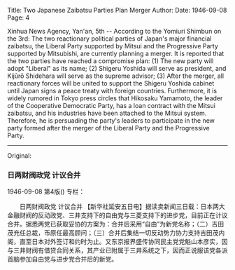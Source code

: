 Title: Two Japanese Zaibatsu Parties Plan Merger
Author:
Date: 1946-09-08
Page: 4

Xinhua News Agency, Yan'an, 5th -- According to the Yomiuri Shimbun on the 3rd: The two reactionary political parties of Japan's major financial zaibatsu, the Liberal Party supported by Mitsui and the Progressive Party supported by Mitsubishi, are currently planning a merger. It is reported that the two parties have reached a compromise plan: (1) The new party will adopt "Liberal" as its name; (2) Shigeru Yoshida will serve as president, and Kijūrō Shidehara will serve as the supreme advisor; (3) After the merger, all reactionary forces will be united to support the Shigeru Yoshida cabinet until Japan signs a peace treaty with foreign countries. Furthermore, it is widely rumored in Tokyo press circles that Hikosaku Yamamoto, the leader of the Cooperative Democratic Party, has a loan contract with the Mitsui zaibatsu, and his industries have been attached to the Mitsui system. Therefore, he is persuading the party's leaders to participate in the new party formed after the merger of the Liberal Party and the Progressive Party.



<hr /> 

Original: 


### 日两财阀政党  计议合并

1946-09-08
第4版()
专栏：

　　日两财阀政党
    计议合并
    【新华社延安五日电】据读卖新闻三日载：日本两大金融财阀的反动政党、三井支持下的自由党与三菱支持下的进步党，目前正在计议合并。据悉两党已获取妥协的方案为：合并后采用“自由”为新党名称；（二）吉田茂充任总裁，币原任最高顾问；（三）合并后集结一切反动势力协力支持吉田茂内阁，直至日本对外签订和约时为止。又东京报界盛传协同民主党党魁山本彦实，因与三井财阀有借贷合同关系，其产业已附属于三井系统之下，因而正说服该党各派首脑参加自由党与进步党合并后的新党。
